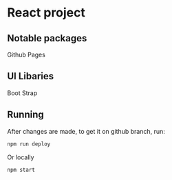 # React project
## Notable packages
Github Pages

## UI Libaries
Boot Strap

## Running
After changes are made, to get it on github branch, run:
```bash
npm run deploy
```
Or locally
```bash
npm start
```


